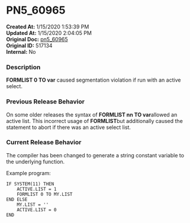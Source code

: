 # PN5_60965

**Created At:** 1/15/2020 1:53:39 PM  
**Updated At:** 1/15/2020 2:04:05 PM  
**Original Doc:** [pn5_60965](https://docs.jbase.com/88391-5-7-6-release-notes/pn5_60965)  
**Original ID:** 517134  
**Internal:** No  


### Description

**FORMLIST 0 TO var** caused segmentation violation if run with an active select.



### Previous Release Behavior

On some older releases the syntax of **FORMLIST nn TO var**allowed an active list. This incorrect usage of **FORMLIST**but additionally caused the statement to abort if there was an active select list.



### Current Release Behavior

The compiler has been changed to generate a string constant variable to the underlying function.

Example program:

```
IF SYSTEM(11) THEN
    ACTIVE.LIST = 1
    FORMLIST 0 TO MY.LIST
END ELSE
    MY.LIST = ''
    ACTIVE.LIST = 0
END
```
